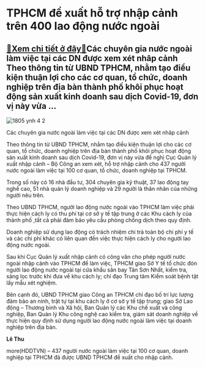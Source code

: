 TPHCM đề xuất hỗ trợ nhập cảnh trên 400 lao động nước ngoài
===========================================================

[:gift:Xem chi tiết ở đây:gift:](https://hddtvn.com/tphcm-de-xuat-ho-tro-nhap-canh-tren-400-lao-dong-nuoc-ngoai/)Các chuyên gia nước ngoài làm việc tại các DN được xem xét nhâp cảnh Theo thông tin từ UBND TPHCM, nhằm tạo điều kiện thuận lợi cho các cơ quan, tổ chức, doanh nghiệp trên địa bàn thành phố khôi phục hoạt động sản xuất kinh doanh sau dịch Covid-19, đơn vị này vừa …
-------------------------------------------------------------------------------------------------------------------------------------------------------------------------------------------------------------------------------------------------------------------------





![1805 ynh 4 2](https://haiquanonline.com.vn/stores/news_dataimages/hoalt/062020/24/16/in_article/1805_Ynh_4-2.jpg?rt=20200703080439 "undefined")


Các chuyên gia nước ngoài làm việc tại các DN được xem xét nhâp cảnh



Theo thông tin từ UBND TPHCM, nhằm tạo điều kiện thuận lợi cho các cơ quan, tổ chức, doanh nghiệp trên địa bàn thành phố khôi phục hoạt động sản xuất kinh doanh sau dịch Covid-19, đơn vị này vừa đề nghị Cục Quản lý xuất nhập cảnh – Bộ Công an xem xét, hỗ trợ nhập cảnh cho 437 người nước ngoài làm việc tại 100 cơ quan, tổ chức, doanh nghiệp tại TPHCM.


Trong số này có 16 nhà đầu tư, 304 chuyên gia kỹ thuật, 37 lao động tay nghề cao, 51 nhà quản lý doanh nghiệp và 29 người là thân nhân của những người nêu trên.


Theo UBND TPHCM, người lao động nước ngoài vào TPHCM làm việc phải thực hiện cách ly có thu phí tại cơ sở y tế tập trung ở các Khu cách ly của thành phố ,tất cả phải đảm bảo yêu cầu phòng chống dịch theo quy định.


Doanh nghiệp sử dụng lao động có trách nhiệm chi trả toàn bộ chi phí y tế và các chi phí khác có liên quan đến việc thực hiện cách ly cho người lao động nước ngoài.


Sau khi Cục Quản lý xuất nhập cảnh có công văn cho phép người nước ngoài nhập cảnh vào TPHCM để làm việc, TPHCM giao Sở Y tế tổ chức đón người lao động nước ngoài tại cửa khẩu sân bay Tân Sơn Nhất, kiểm tra, sàng lọc trước khi đưa về khu cách ly; chỉ đạo Trung tâm Kiểm soát bệnh tật lấy mẫu xét nghiệm.


Bên cạnh đó, UBND TPHCM giao Công an TPHCM chỉ đạo bố trí lực lượng đảm bảo an ninh, trật tự tại khu cách ly ở cơ sở y tế tập trung; giao Sở Lao động – Thương binh và Xã hội, Ban Quản lý các Khu chế xuất và công nghiệp, Ban Quản lý Khu công nghệ cao kiểm tra, giám sát doanh nghiệp về thực hiện quy định sử dụng người lao động nước ngoài làm việc tại doanh nghiệp trên địa bàn.







**Lê Thu**



more(HDDTVN) – 437 người nước ngoài làm việc tại 100 cơ quan, doanh nghiệp tại TPHCM đã được UBND TPHCM đề xuất cho nhập cảnh.

